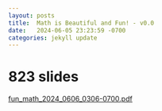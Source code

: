 ```yaml
---
layout: posts
title:  Math is Beautiful and Fun! - v0.0
date:   2024-06-05 23:23:59 -0700
categories: jekyll update
---
```


# 823 slides

[fun_math_2024_0606_0306-0700.pdf](/resource/slides/fun_math_2024_0606_0306-0700.pdf)
